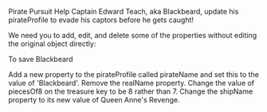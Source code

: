 Pirate Pursuit
Help Captain Edward Teach, aka Blackbeard, update his pirateProfile to evade his captors before he gets caught!

We need you to add, edit, and delete some of the properties without editing the original object directly:

To save Blackbeard

Add a new property to the pirateProfile called pirateName and set this to the value of 'Blackbeard'.
Remove the realName property.
Change the value of piecesOf8 on the treasure key to be 8 rather than 7.
Change the shipName property to its new value of Queen Anne's Revenge.